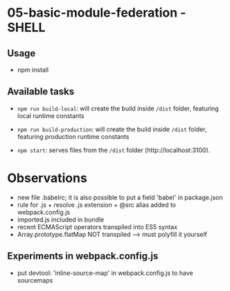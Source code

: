 # 05-basic-module-federation - SHELL

## Usage

- npm install

## Available tasks

- `npm run build-local`: will create the build inside `/dist` folder, featuring local runtime constants

- `npm run build-production`: will create the build inside `/dist` folder, featuring production runtime constants

- `npm start`: serves files from the `/dist` folder (http://localhost:3100).

# Observations

- new file .babelrc; it is also possible to put a field 'babel' in package.json
- rule for .js + resolve .js extension + @src alias added to webpack.config.js
- imported.js included in bundle
- recent ECMAScript operators transpiled into ES5 syntax
- Array.prototype.flatMap NOT transpiled -->  must polyfill it yourself

## Experiments in webpack.config.js

- put devtool: 'inline-source-map' in webpack.config.js to have sourcemaps

